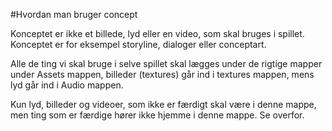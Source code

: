 #Hvordan man bruger concept

Konceptet er ikke et billede, lyd eller en video, som skal bruges i spillet. Konceptet er for eksempel storyline, dialoger eller conceptart.

Alle de ting vi skal bruge i selve spillet skal lægges under de rigtige mapper under Assets mappen, billeder (textures) går ind i textures mappen, mens lyd går ind i Audio mappen.

Kun lyd, billeder og videoer, som ikke er færdigt skal være i denne mappe, men ting som er færdige hører ikke hjemme i denne mappe. Se overfor.
